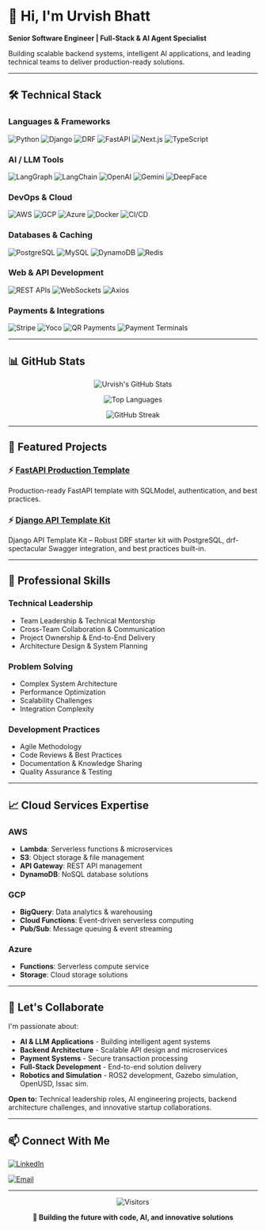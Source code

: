 # 👋 Hi, I'm Urvish Bhatt

**Senior Software Engineer | Full-Stack & AI Agent Specialist**

Building scalable backend systems, intelligent AI applications, and leading technical teams to deliver production-ready solutions.

---

## 🛠 Technical Stack

### **Languages & Frameworks**
![Python](https://img.shields.io/badge/Python-3776AB?style=for-the-badge&logo=python&logoColor=white)
![Django](https://img.shields.io/badge/Django-092E20?style=for-the-badge&logo=django&logoColor=white)
![DRF](https://img.shields.io/badge/Django_REST_Framework-8B0000?style=for-the-badge&logo=django&logoColor=white)
![FastAPI](https://img.shields.io/badge/FastAPI-009688?style=for-the-badge&logo=fastapi&logoColor=white)
![Next.js](https://img.shields.io/badge/Next.js-000000?style=for-the-badge&logo=next.js&logoColor=white)
![TypeScript](https://img.shields.io/badge/TypeScript-3178C6?style=for-the-badge&logo=typescript&logoColor=white)

### **AI / LLM Tools**
![LangGraph](https://img.shields.io/badge/LangGraph-FF6B35?style=for-the-badge)
![LangChain](https://img.shields.io/badge/LangChain-1C3C3C?style=for-the-badge)
![OpenAI](https://img.shields.io/badge/OpenAI-412991?style=for-the-badge&logo=openai&logoColor=white)
![Gemini](https://img.shields.io/badge/Gemini-8E75B2?style=for-the-badge&logo=google&logoColor=white)
![DeepFace](https://img.shields.io/badge/DeepFace-00A98F?style=for-the-badge)

### **DevOps & Cloud**
![AWS](https://img.shields.io/badge/AWS-232F3E?style=for-the-badge&logo=amazonaws&logoColor=white)
![GCP](https://img.shields.io/badge/Google_Cloud-4285F4?style=for-the-badge&logo=googlecloud&logoColor=white)
![Azure](https://img.shields.io/badge/Microsoft_Azure-0078D4?style=for-the-badge&logo=microsoftazure&logoColor=white)
![Docker](https://img.shields.io/badge/Docker-2496ED?style=for-the-badge&logo=docker&logoColor=white)
![CI/CD](https://img.shields.io/badge/CI/CD-FF6F00?style=for-the-badge&logo=githubactions&logoColor=white)

### **Databases & Caching**
![PostgreSQL](https://img.shields.io/badge/PostgreSQL-316192?style=for-the-badge&logo=postgresql&logoColor=white)
![MySQL](https://img.shields.io/badge/MySQL-4479A1?style=for-the-badge&logo=mysql&logoColor=white)
![DynamoDB](https://img.shields.io/badge/DynamoDB-4053D6?style=for-the-badge&logo=amazondynamodb&logoColor=white)
![Redis](https://img.shields.io/badge/Redis-DC382D?style=for-the-badge&logo=redis&logoColor=white)

### **Web & API Development**
![REST APIs](https://img.shields.io/badge/REST_API-FF6C37?style=for-the-badge&logo=json&logoColor=white)
![WebSockets](https://img.shields.io/badge/WebSockets-010101?style=for-the-badge&logo=socket.io&logoColor=white)
![Axios](https://img.shields.io/badge/Axios-5A29E4?style=for-the-badge&logo=axios&logoColor=white)

### **Payments & Integrations**
![Stripe](https://img.shields.io/badge/Stripe-008CDD?style=for-the-badge&logo=stripe&logoColor=white)
![Yoco](https://img.shields.io/badge/Yoco-00A98F?style=for-the-badge)
![QR Payments](https://img.shields.io/badge/QR_Payments-25D366?style=for-the-badge&logo=qrcode&logoColor=white)
![Payment Terminals](https://img.shields.io/badge/Payment_Terminals-FF6B35?style=for-the-badge)

---

## 📊 GitHub Stats

<div align="center">
  
![Urvish's GitHub Stats](https://github-readme-stats.vercel.app/api?username=Urvish-10&show_icons=true&theme=radical&hide_border=true)

![Top Languages](https://github-readme-stats.vercel.app/api/top-langs/?username=Urvish-10&layout=compact&theme=radical&hide_border=true)

![GitHub Streak](https://github-readme-streak-stats.herokuapp.com/?user=Urvish-10&theme=radical&hide_border=true)

</div>

---

## 🚀 Featured Projects

### ⚡ [FastAPI Production Template](https://github.com/Urvish-10/FastAPI-Template)
Production-ready FastAPI template with SQLModel, authentication, and best practices.

### ⚡ [Django API Template Kit](https://github.com/Urvish-10/Django-Development-Kit)
Django API Template Kit – Robust DRF starter kit with PostgreSQL, drf-spectacular Swagger integration, and best practices built-in.

---

## 💼 Professional Skills

### **Technical Leadership**
- Team Leadership & Technical Mentorship
- Cross-Team Collaboration & Communication
- Project Ownership & End-to-End Delivery
- Architecture Design & System Planning

### **Problem Solving**
- Complex System Architecture
- Performance Optimization
- Scalability Challenges
- Integration Complexity

### **Development Practices**
- Agile Methodology
- Code Reviews & Best Practices
- Documentation & Knowledge Sharing
- Quality Assurance & Testing

---

## 📈 Cloud Services Expertise

### **AWS**
- **Lambda**: Serverless functions & microservices
- **S3**: Object storage & file management
- **API Gateway**: REST API management
- **DynamoDB**: NoSQL database solutions

### **GCP**
- **BigQuery**: Data analytics & warehousing
- **Cloud Functions**: Event-driven serverless computing
- **Pub/Sub**: Message queuing & event streaming

### **Azure**
- **Functions**: Serverless compute service
- **Storage**: Cloud storage solutions


---

## 🤝 Let's Collaborate

I'm passionate about:
- **AI & LLM Applications** - Building intelligent agent systems
- **Backend Architecture** - Scalable API design and microservices
- **Payment Systems** - Secure transaction processing
- **Full-Stack Development** - End-to-end solution delivery
- **Robotics and Simulation** - ROS2 development, Gazebo simulation, OpenUSD, Issac sim.

**Open to:** Technical leadership roles, AI engineering projects, backend architecture challenges, and innovative startup collaborations.

---

## 📫 Connect With Me

[![LinkedIn](https://img.shields.io/badge/LinkedIn-Urvish_Bhatt-0077B5?style=for-the-badge&logo=linkedin&logoColor=white)](https://www.linkedin.com/in/urvish-bhatt/)

[![Email](https://img.shields.io/badge/Email-urvishh.bhatt@gmail.com-D14836?style=for-the-badge&logo=gmail&logoColor=white)](mailto:urvishh.bhatt@gmail.com)

---

<div align="center">

![Visitors](https://komarev.com/ghpvc/?username=Urvish-10&color=blueviolet&style=flat-square)

**🚀 Building the future with code, AI, and innovative solutions**

</div>
